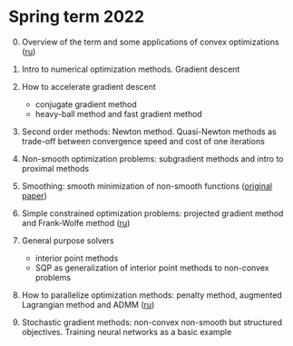# Spring term 2022

0. Overview of the term and some applications of convex optimizations ([ru](.//demos/demos.ipynb))

1. Intro to numerical optimization methods. Gradient descent

2. How to accelerate gradient descent

   - conjugate gradient method
   - heavy-ball method and fast gradient method

3. Second order methods: Newton method. Quasi-Newton methods as trade-off between convergence speed and cost of one iterations 

4. Non-smooth optimization problems: subgradient methods and intro to proximal methods

5. Smoothing: smooth minimization of non-smooth functions ([original paper](https://link.springer.com/article/10.1007/s10107-004-0552-5))

6. Simple constrained optimization problems: projected gradient method and Frank-Wolfe method ([ru](./pg_fw.ipynb))

7. General purpose solvers

    - interior point methods
    - SQP as generalization of interior point methods to non-convex problems

8. How to parallelize optimization methods: penalty method, augmented Lagrangian method and ADMM ([ru](./penalty_admm.ipynb))

9. Stochastic gradient methods: non-convex non-smooth but structured objectives. Training neural networks as a basic example
